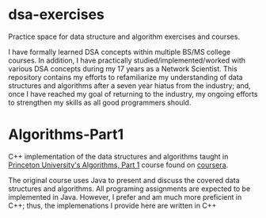# dsa-exercises

Practice space for data structure and algorithm exercises and courses.

I have formally learned DSA concepts within multiple BS/MS college courses. In addition, I have practically studied/implemented/worked with various DSA concepts during my 17 years as a Network Scientist. This repository contains my efforts to refamiliarize my understanding of data structures and algorithms after a seven year hiatus from the industry; and, once I have reached my goal of returning to the industry, my ongoing efforts to strengthen my skills as all good programmers should.

# Algorithms-Part1

C++ implementation of the data structures and algorithms taught in [Princeton University's Algorithms, Part 1](https://www.coursera.org/learn/algorithms-part1) course found on [coursera](https://www.coursera.org/).

The original course uses Java to present and discuss the covered data structures and algorithms. All programing assignments are expected to be implemented in Java. However, I prefer and am much more preficient in C++; thus, the implemenations I provide here are written in C++
